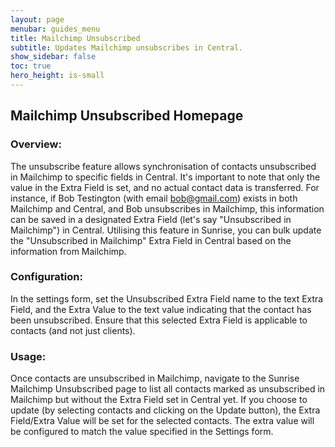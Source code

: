 ```yaml
---
layout: page
menubar: guides_menu
title: Mailchimp Unsubscribed
subtitle: Updates Mailchimp unsubscribes in Central.
show_sidebar: false
toc: true
hero_height: is-small
---
```


## Mailchimp Unsubscribed Homepage

### Overview:

The unsubscribe feature allows synchronisation of contacts unsubscribed in Mailchimp to specific fields in Central. It's important to note that only the value in the Extra Field is set, and no actual contact data is transferred. For instance, if Bob Testington (with email bob@gmail.com) exists in both Mailchimp and Central, and Bob unsubscribes in Mailchimp, this information can be saved in a designated Extra Field (let's say "Unsubscribed in Mailchimp") in Central. Utilising this feature in Sunrise, you can bulk update the "Unsubscribed in Mailchimp" Extra Field in Central based on the information from Mailchimp.

### Configuration:

In the settings form, set the Unsubscribed Extra Field name to the text Extra Field, and the Extra Value to the text value indicating that the contact has been unsubscribed. Ensure that this selected Extra Field is applicable to contacts (and not just clients).

### Usage:

Once contacts are unsubscribed in Mailchimp, navigate to the Sunrise Mailchimp Unsubscribed page to list all contacts marked as unsubscribed in Mailchimp but without the Extra Field set in Central yet. If you choose to update (by selecting contacts and clicking on the Update button), the Extra Field/Extra Value will be set for the selected contacts. The extra value will be configured to match the value specified in the Settings form.
